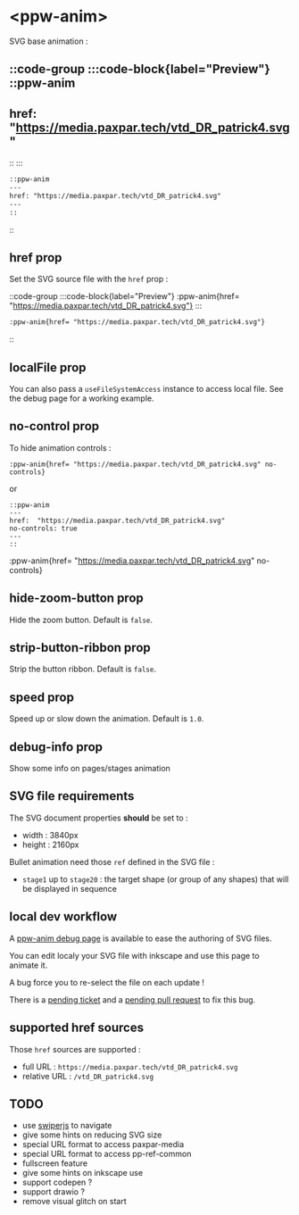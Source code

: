 # \<ppw-anim\>

SVG base animation :


::code-group
:::code-block{label="Preview"}
::ppw-anim
---
href: "https://media.paxpar.tech/vtd_DR_patrick4.svg"
---
::
:::

```markdown [Code]
::ppw-anim
---
href: "https://media.paxpar.tech/vtd_DR_patrick4.svg"
---
::
```
::


## href prop

Set the SVG source file with the `href` prop :

::code-group
:::code-block{label="Preview"}
:ppw-anim{href= "https://media.paxpar.tech/vtd_DR_patrick4.svg"}
:::

```markdown [Code]
:ppw-anim{href= "https://media.paxpar.tech/vtd_DR_patrick4.svg"}
```
::

## localFile prop

You can also pass a `useFileSystemAccess`  instance to access local file.
See the debug page for a working example.


## no-control prop

To hide animation controls :

`:ppw-anim{href= "https://media.paxpar.tech/vtd_DR_patrick4.svg" no-controls}`

or

```
::ppw-anim
---
href:  "https://media.paxpar.tech/vtd_DR_patrick4.svg"
no-controls: true
---
::
```

:ppw-anim{href= "https://media.paxpar.tech/vtd_DR_patrick4.svg" no-controls}


## hide-zoom-button prop

Hide the zoom button.
Default is `false`.


## strip-button-ribbon prop

Strip the button ribbon.
Default is `false`.


## speed prop

Speed up or slow down the animation.
Default is `1.0`.


## debug-info prop

Show some info on pages/stages animation


## SVG file requirements

The SVG document properties **should** be set to :

* width : 3840px
* height : 2160px


Bullet animation need those `ref` defined in the SVG file :

* `stage1` up to `stage20` : the target shape (or group of any shapes) that will be displayed in sequence


## local dev workflow

A [ppw-anim debug page](/debug/ppw/anim) is available to ease the authoring of SVG files.

You can edit localy your SVG file with inkscape and use this page to animate it.

A bug force you to re-select the file on each update !

There is a [pending ticket](https://github.com/vueuse/vueuse/issues/3779)
and a [pending pull request](https://github.com/vueuse/vueuse/pull/3780)
to fix this bug.


## supported href sources

Those `href` sources are supported :

* full URL : `https://media.paxpar.tech/vtd_DR_patrick4.svg`
* relative URL : `/vtd_DR_patrick4.svg`


## TODO

* use [swiperjs](https://swiperjs.com/demos#autoplay-progress) to navigate
* give some hints on reducing SVG size
* special URL format to access paxpar-media
* special URL format to access pp-ref-common
* fullscreen feature
* give some hints on inkscape use
* support codepen ?
* support drawio ?
* remove visual glitch on start
